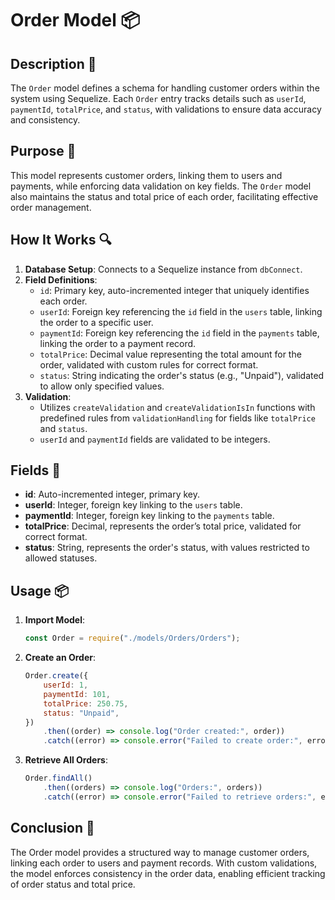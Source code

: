 # Order Model 📦

## Description 📝

The `Order` model defines a schema for handling customer orders within the system using Sequelize.
Each `Order` entry tracks details such as `userId`, `paymentId`, `totalPrice`, and `status`, with validations to ensure data accuracy and consistency.

## Purpose 🎯

This model represents customer orders, linking them to users and payments, while enforcing data validation on key fields.
The `Order` model also maintains the status and total price of each order, facilitating effective order management.

## How It Works 🔍

1. **Database Setup**:
   Connects to a Sequelize instance from `dbConnect`.
2. **Field Definitions**:
    - `id`: Primary key, auto-incremented integer that uniquely identifies each order.
    - `userId`: Foreign key referencing the `id` field in the `users` table, linking the order to a specific user.
    - `paymentId`: Foreign key referencing the `id` field in the `payments` table, linking the order to a payment record.
    - `totalPrice`: Decimal value representing the total amount for the order, validated with custom rules for correct format.
    - `status`: String indicating the order's status (e.g., "Unpaid"), validated to allow only specified values.
3. **Validation**:
    - Utilizes `createValidation` and `createValidationIsIn` functions with predefined rules from `validationHandling` for fields like `totalPrice` and `status`.
    - `userId` and `paymentId` fields are validated to be integers.

## Fields 📜

-   **id**: Auto-incremented integer, primary key.
-   **userId**: Integer, foreign key linking to the `users` table.
-   **paymentId**: Integer, foreign key linking to the `payments` table.
-   **totalPrice**: Decimal, represents the order’s total price, validated for correct format.
-   **status**: String, represents the order's status, with values restricted to allowed statuses.

## Usage 📦

1. **Import Model**:
    ```javascript
    const Order = require("./models/Orders/Orders");
    ```
2. **Create an Order**:

    ```javascript
    Order.create({
        userId: 1,
        paymentId: 101,
        totalPrice: 250.75,
        status: "Unpaid",
    })
        .then((order) => console.log("Order created:", order))
        .catch((error) => console.error("Failed to create order:", error));
    ```

3. **Retrieve All Orders**:
    ```javascript
    Order.findAll()
        .then((orders) => console.log("Orders:", orders))
        .catch((error) => console.error("Failed to retrieve orders:", error));
    ```

## Conclusion 🚀

The Order model provides a structured way to manage customer orders, linking each order to users and payment records.
With custom validations, the model enforces consistency in the order data, enabling efficient tracking of order status and total price.
